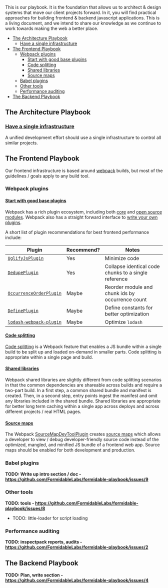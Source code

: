 This is our playbook. It is the foundation that allows us to architect & design systems that move our client projects forward.  In it, you will find practical approaches for building frontend & backend javascript applications. This is a living document, and we intend to share our knowledge as we continue to work towards making the web a better place.

<!-- START doctoc generated TOC please keep comment here to allow auto update -->
<!-- DON'T EDIT THIS SECTION, INSTEAD RE-RUN doctoc TO UPDATE -->


- [The Architecture Playbook](#the-architecture-playbook)
  - [Have a single infrastructure](#have-a-single-infrastructure)
- [The Frontend Playbook](#the-frontend-playbook)
  - [Webpack plugins](#webpack-plugins)
    - [Start with good base plugins](#start-with-good-base-plugins)
    - [Code splitting](#code-splitting)
    - [Shared libraries](#shared-libraries)
    - [Source maps](#source-maps)
  - [Babel plugins](#babel-plugins)
  - [Other tools](#other-tools)
  - [Performance auditing](#performance-auditing)
- [The Backend Playbook](#the-backend-playbook)

<!-- END doctoc generated TOC please keep comment here to allow auto update -->

## The Architecture Playbook

### [Have a single infrastructure](infrastructure/single.md)

A unified development effort should use a single infrastructure to control all
similar projects.

## The Frontend Playbook

Our frontend infrastructure is based around
[webpack](https://webpack.github.io/) builds, but most of the guidelines / goals
apply to any build tool.

### Webpack plugins

#### [Start with good base plugins](frontend/webpack-plugins.md)

Webpack has a rich plugin ecosystem, including both
[core](https://webpack.github.io/docs/list-of-plugins.html) and
[open source modules](https://www.npmjs.com/browse/keyword/webpack-plugin).
Webpack also has a straight forward interface to
[write your own plugins](https://webpack.github.io/docs/plugins.html).

A short list of plugin recommendations for best frontend performance include:

| Plugin | Recommend? | Notes |
| ------ | ---------- | ----- |
| [`UglifyJsPlugin`](https://webpack.github.io/docs/list-of-plugins.html#uglifyjsplugin)| Yes | Minimize code |
| [`DedupePlugin`](https://webpack.github.io/docs/list-of-plugins.html#dedupeplugin) | Yes | Collapse identical code chunks to a single reference |
| [`OccurrenceOrderPlugin`](https://webpack.github.io/docs/list-of-plugins.html#occurrenceorderplugin) | Maybe | Reorder module and chunk ids by occurrence count |
| [`DefinePlugin`](https://webpack.github.io/docs/list-of-plugins.html#defineplugin) | Maybe | Define constants for better optimization |
| [`lodash-webpack-plugin`](https://github.com/lodash/lodash-webpack-plugin) | Maybe | Optimize `lodash` |

#### [Code splitting](frontend/webpack-code-splitting.md)

[Code splitting](http://webpack.github.io/docs/code-splitting.html) is a Webpack
feature that enables a JS bundle within a single build to be split up and loaded
on-demand in smaller parts. Code splitting is appropriate within a single page
and build.

#### [Shared libraries](frontend/webpack-shared-libs.md)

Webpack shared libraries are slightly different from code splitting scenarios in
that the common dependencies are shareable across builds and require a two-part
build. In a first step, a common shared bundle and manifest is created. Then, in
a second step, entry points ingest the manifest and omit any libraries included
in the shared bundle. Shared libraries are appropriate for better long term
caching within a single app across deploys and across different projects / real
HTML pages.

#### [Source maps](frontend/webpack-source-maps.md)

The Webpack [SourceMapDevToolPlugin](http://webpack.github.io/docs/list-of-plugins.html#sourcemapdevtoolplugin)
creates [source maps](https://github.com/ryanseddon/source-map/wiki/Source-maps:-languages,-tools-and-other-info)
which allows a developer to view / debug developer-friendly source code instead
of the optimized, mangled, and minified JS bundle of a frontend web app. Source
maps should be enabled for both development and production.

### Babel plugins

**TODO: Write up intro section / doc - https://github.com/FormidableLabs/formidable-playbook/issues/9**

### Other tools

**TODO: tools - https://github.com/FormidableLabs/formidable-playbook/issues/8**

* TODO: little-loader for script loading

### Performance auditing

**TODO: inspectpack reports, audits - https://github.com/FormidableLabs/formidable-playbook/issues/2**

## The Backend Playbook

**TODO: Plan, write section - https://github.com/FormidableLabs/formidable-playbook/issues/4**

